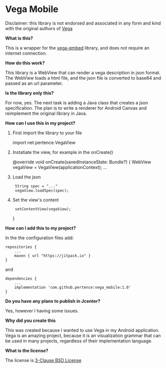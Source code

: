# Vega Mobile

Disclaimer: this library is not endorsed and associated in any form and kind with the original authors of [Vega](https://vega.github.io/vega)

**What is this?**

This is a wrapper for the [vega-embed](https://github.com/vega/vega-embed) library, and does not require an internet connection.

**How do this work?**

This library is a WebView that can render a vega description in json format. The WebView loads a html file, and the json file is converted to base64 and passed as an url parameter.

**Is the library only this?**

For now, yes. The next task is adding a Java class that creates a json specification. The plan is to write a renderer for Android Canvas and reimplement the original library in Java.

**How can I use this in my project?**

1. First import the library to your file

    import net.pertence.VegaView
    
2. Instatiate the view, for example in the onCreate()

    @override
    void onCreate(savedInstanceState: Bundle?) {
        WebView vegaView = VegaView(applicationContext);
        ...

3. Load the json

        String spec = "..."
        vegaView.loadSpec(spec);
        
4. Set the view's content

        setContentView(vegaView);
    }
    
**How can I add this to my project?**

In the the configuration files add:

    repositories {
        ...
        maven { url "https://jitpack.io" }
    }
  
and

    dependencies {
        ...
        implementation 'com.github.pertence:vega_mobile:1.0'
    }
  
**Do you have any plans to publish in Jcenter?**

Yes, however I having some issues.

**Why did you create this**

This was created because I wanted to use Vega in my Android application. Vega is an amazing project, because it is an visualization grammar that can be used in many projects, regardless of their implementation language.

**What is the license?**

The license is [3-Clause BSD License](https://opensource.org/licenses/BSD-3-Clause)

